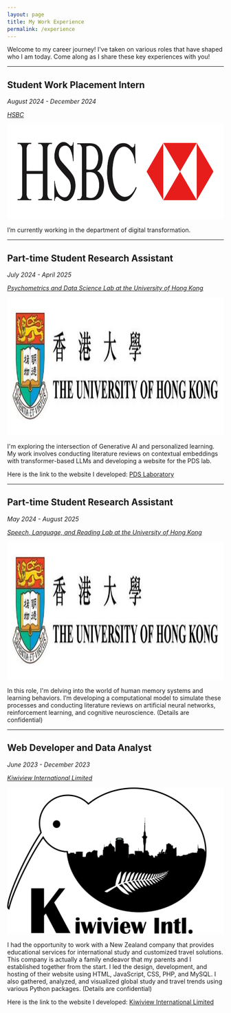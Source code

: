 ```yaml
---
layout: page
title: My Work Experience
permalink: /experience
---
```


Welcome to my career journey! I've taken on various roles that have shaped who I am today. Come along as I share these key experiences with you!

---

## Student Work Placement Intern

*August 2024 - December 2024*

*[HSBC](https://www.hsbc.com.hk/)*

<div class="image-wrapper">
    <img src="/assets/img/hsbc.png" style="height:5.5vh;">
</div>

I’m currently working in the department of digital transformation.

---

## Part-time Student Research Assistant

*July 2024 - April 2025*

*[Psychometrics and Data Science Lab at the University of Hong Kong](https://psym-ds.github.io/)*

<img src="/assets/img/hku.jpeg" style="height:8vh;">

I'm exploring the intersection of Generative AI and personalized learning. My work involves conducting literature reviews on contextual embeddings with transformer-based LLMs and developing a website for the PDS lab.

Here is the link to the website I developed: [PDS Laboratory](https://psym-ds.github.io/)

---

## Part-time Student Research Assistant

*May 2024 - August 2025*

*[Speech, Language, and Reading Lab at the University of Hong Kong](https://slrlab.edu.hku.hk/)*

<img src="/assets/img/hku.jpeg" style="height:8vh;">

In this role, I'm delving into the world of human memory systems and learning behaviors. I’m developing a computational model to simulate these processes and conducting literature reviews on artificial neural networks, reinforcement learning, and cognitive neuroscience. (Details are confidential)

---

## Web Developer and Data Analyst

*June 2023 - December 2023*

*[Kiwiview International Limited](https://www.kiwiviewintl.co.nz/uk-en/index.php)*

<div class="image-wrapper">
    <img src="/assets/img/kiwiview.png" style="height:8.5vh;">
</div>

I had the opportunity to work with a New Zealand company that provides educational services for international study and customized travel solutions. This company is actually a family endeavor that my parents and I established together from the start. I led the design, development, and hosting of their website using HTML, JavaScript, CSS, PHP, and MySQL. I also gathered, analyzed, and visualized global study and travel trends using various Python packages. (Details are confidential)

Here is the link to the website I developed: [Kiwiview International Limited](https://www.kiwiviewintl.co.nz/uk-en/index.php)

<!-- ---

## Freelance Tutor of Computer Science and Mathematics

*July 2022 - May 2023*

<img src="/assets/img/tutoring.webp" style="height:8vh;">

Tutoring has been a passion of mine, and during this period, I helped international high school students ace their AP and IB math and computer science exams. I also prepared them for AMC 8 & AMC 10 competitions and assisted with their school coursework to boost their understanding and performance. -->